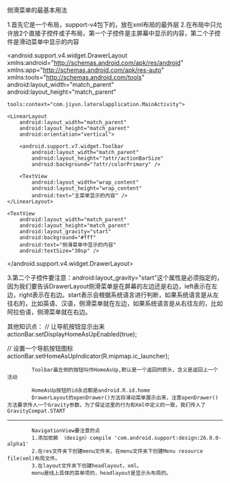 
侧滑菜单的最基本用法


1.首先它是一个布局，support-v4包下的，放在xml布局的最外层
2.在布局中只允许放2个直接子控件或子布局，第一个子控件是主屏幕中显示的内容，第二个子控件是滑动菜单中显示的内容
<?xml version="1.0" encoding="utf-8"?>
<android.support.v4.widget.DrawerLayout xmlns:android="http://schemas.android.com/apk/res/android"
    xmlns:app="http://schemas.android.com/apk/res-auto"
    xmlns:tools="http://schemas.android.com/tools"
    android:layout_width="match_parent"
    android:layout_height="match_parent"

    tools:context="com.jiyun.lateralapplication.MainActivity">

    <LinearLayout
        android:layout_width="match_parent"
        android:layout_height="match_parent"
        android:orientation="vertical">

        <android.support.v7.widget.Toolbar
            android:layout_width="match_parent"
            android:layout_height="?attr/actionBarSize"
            android:background="?attr/colorPrimary" />

        <TextView
            android:layout_width="wrap_content"
            android:layout_height="wrap_content"
            android:text="主菜单显示的内容" />
    </LinearLayout>

    <TextView
        android:layout_width="match_parent"
        android:layout_height="match_parent"
        android:layout_gravity="start"
        android:background="#fff"
        android:text="侧滑菜单中显示的内容"
        android:textSize="30sp" />
</android.support.v4.widget.DrawerLayout>

3.第二个子控件要注意：android:layout_gravity="start"这个属性是必须指定的，因为我们要告诉DrawerLayout侧滑菜单是在屏幕的左边还是右边，left表示在左边，right表示在右边。start表示会根据系统语言进行判断，如果系统语言是从左往右的，比如英语、汉语，侧滑菜单就在左边，如果系统语言是从右往左的，比如阿拉伯语，侧滑菜单就在右边。


其他知识点：
//            让导航按钮显示出来
            actionBar.setDisplayHomeAsUpEnabled(true);

//            设置一个导航按钮图标
            actionBar.setHomeAsUpIndicator(R.mipmap.ic_launcher);

            Toolbar最左侧的按钮叫作HomeAsUp,默认是一个返回的箭头，含义是返回上一个活动

            HomeAsUp按钮的id永远都是android.R.id.home
            DrawerLayout的openDrawer()方法将滑动菜单展示出来，注意openDrawer()方法要求传人一个Gravity参数，为了保证这里的行为和Xml中定义的一致，我们传人了GravityCompat.START

 -----------------------------------------------------------------------------------------------------------------------------------------------------------------------------------------
            NavigationView要注意的点
            1.添加依赖 （design）compile 'com.android.support:design:26.0.0-alpha1'
            2.在res文件夹下创建menu文件夹，在menu文件夹下创建Menu resource file(xml)布局文件。
            3.在layout文件夹下创建headlayout，xml。
            menu是线上具体的菜单项的，headlayout是显示头布局的。

